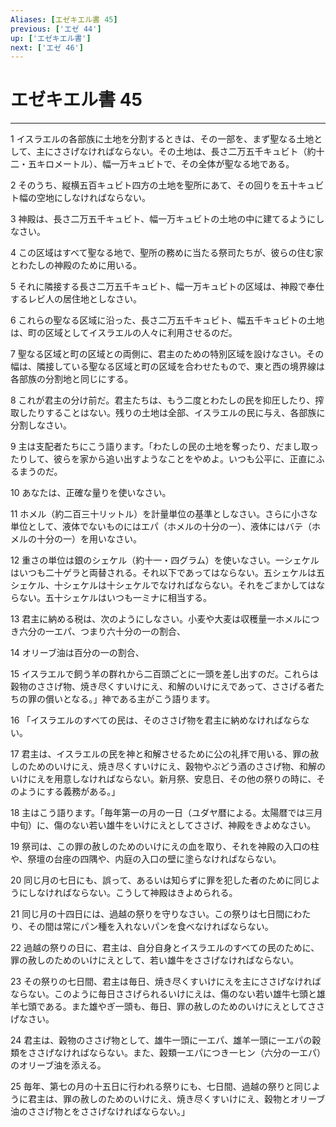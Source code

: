```yaml
---
Aliases: [エゼキエル書 45]
previous: ['エゼ 44']
up: ['エゼキエル書']
next: ['エゼ 46']
---
```

# エゼキエル書 45

***




1 
イスラエルの各部族に土地を分割するときは、その一部を、まず聖なる土地として、主にささげなければならない。その土地は、長さ二万五千キュビト（約十二・五キロメートル）、幅一万キュビトで、その全体が聖なる地である。 



2 
そのうち、縦横五百キュビト四方の土地を聖所にあて、その回りを五十キュビト幅の空地にしなければならない。 



3 
神殿は、長さ二万五千キュビト、幅一万キュビトの土地の中に建てるようにしなさい。 



4 
この区域はすべて聖なる地で、聖所の務めに当たる祭司たちが、彼らの住む家とわたしの神殿のために用いる。 



5 
それに隣接する長さ二万五千キュビト、幅一万キュビトの区域は、神殿で奉仕するレビ人の居住地としなさい。 



6 
これらの聖なる区域に沿った、長さ二万五千キュビト、幅五千キュビトの土地は、町の区域としてイスラエルの人々に利用させるのだ。 



7 
聖なる区域と町の区域との両側に、君主のための特別区域を設けなさい。その幅は、隣接している聖なる区域と町の区域を合わせたもので、東と西の境界線は各部族の分割地と同じにする。 



8 
これが君主の分け前だ。君主たちは、もう二度とわたしの民を抑圧したり、搾取したりすることはない。残りの土地は全部、イスラエルの民に与え、各部族に分割しなさい。 



9 
主は支配者たちにこう語ります。「わたしの民の土地を奪ったり、だまし取ったりして、彼らを家から追い出すようなことをやめよ。いつも公平に、正直にふるまうのだ。 



10 
あなたは、正確な量りを使いなさい。 



11 
ホメル（約二百三十リットル）を計量単位の基準としなさい。さらに小さな単位として、液体でないものにはエパ（ホメルの十分の一）、液体にはバテ（ホメルの十分の一）を用いなさい。 



12 
重さの単位は銀のシェケル（約十一・四グラム）を使いなさい。一シェケルはいつも二十ゲラと両替される。それ以下であってはならない。五シェケルは五シェケル、十シェケルは十シェケルでなければならない。それをごまかしてはならない。五十シェケルはいつも一ミナに相当する。 



13 
君主に納める税は、次のようにしなさい。小麦や大麦は収穫量一ホメルにつき六分の一エパ、つまり六十分の一の割合、 



14 
オリーブ油は百分の一の割合、 



15 
イスラエルで飼う羊の群れから二百頭ごとに一頭を差し出すのだ。これらは穀物のささげ物、焼き尽くすいけにえ、和解のいけにえであって、ささげる者たちの罪の償いとなる。」神である主がこう語ります。 



16 
「イスラエルのすべての民は、そのささげ物を君主に納めなければならない。 



17 
君主は、イスラエルの民を神と和解させるために公の礼拝で用いる、罪の赦しのためのいけにえ、焼き尽くすいけにえ、穀物やぶどう酒のささげ物、和解のいけにえを用意しなければならない。新月祭、安息日、その他の祭りの時に、そのようにする義務がある。」 



18 
主はこう語ります。「毎年第一の月の一日（ユダヤ暦による。太陽暦では三月中旬）に、傷のない若い雄牛をいけにえとしてささげ、神殿をきよめなさい。 



19 
祭司は、この罪の赦しのためのいけにえの血を取り、それを神殿の入口の柱や、祭壇の台座の四隅や、内庭の入口の壁に塗らなければならない。 



20 
同じ月の七日にも、誤って、あるいは知らずに罪を犯した者のために同じようにしなければならない。こうして神殿はきよめられる。 



21 
同じ月の十四日には、過越の祭りを守りなさい。この祭りは七日間にわたり、その間は常にパン種を入れないパンを食べなければならない。 



22 
過越の祭りの日に、君主は、自分自身とイスラエルのすべての民のために、罪の赦しのためのいけにえとして、若い雄牛をささげなければならない。 



23 
その祭りの七日間、君主は毎日、焼き尽くすいけにえを主にささげなければならない。このように毎日ささげられるいけにえは、傷のない若い雄牛七頭と雄羊七頭である。また雄やぎ一頭も、毎日、罪の赦しのためのいけにえとしてささげなさい。 



24 
君主は、穀物のささげ物として、雄牛一頭に一エパ、雄羊一頭に一エパの穀類をささげなければならない。また、穀類一エパにつき一ヒン（六分の一エパ）のオリーブ油を添える。 



25 
毎年、第七の月の十五日に行われる祭りにも、七日間、過越の祭りと同じように君主は、罪の赦しのためのいけにえ、焼き尽くすいけにえ、穀物とオリーブ油のささげ物とをささげなければならない。」
